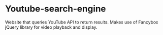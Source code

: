 # Youtube-search-engine
Website that queries YouTube API to return results.
Makes use of Fancybox jQuery library for video playback and display.
